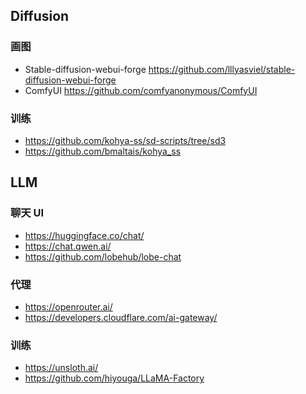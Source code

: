 
## Diffusion

### 画图

- Stable-diffusion-webui-forge  https://github.com/lllyasviel/stable-diffusion-webui-forge
- ComfyUI  https://github.com/comfyanonymous/ComfyUI

### 训练

- https://github.com/kohya-ss/sd-scripts/tree/sd3
- https://github.com/bmaltais/kohya_ss

## LLM

### 聊天 UI

- https://huggingface.co/chat/
- https://chat.qwen.ai/
- https://github.com/lobehub/lobe-chat

### 代理

- https://openrouter.ai/
- https://developers.cloudflare.com/ai-gateway/

### 训练

- https://unsloth.ai/
- https://github.com/hiyouga/LLaMA-Factory


